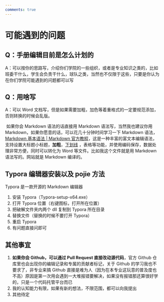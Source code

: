 ```yaml
---
comments: true
---
```


# 可能遇到的问题

## Q：手册编辑目前是怎么计划的

A：可以按你的思路写，介绍你们学院的一些组织，或者是专业知识之类的，比如班委干什么，学生会负责干什么，球队之类，当然也不仅限于这些，只要是你认为在你们学院可能遇到的问题都可以写

## Q：用啥写

A：可以 Word 文档写，但是如果需要加粗，加色等着重格式的一定要规范添加，否则转换的时候会乱版。

​ 如果你会 Markdown 语法的话直接用 Markdown 语法写，当然我也建议你用 Markdown，如果你愿意的话，可以花几十分钟时间学习一下 Markdown 语法，[Markdown 基本语法 | Markdown 官方教程](https://markdown.com.cn/basic-syntax/#/)，这是一种丰富的富文本编辑语法，支持设置大标题小标题，**加粗**，<u>下划线</u> ，表格等功能，并使用编码保存，数据处理非常方便，同时可以转化为 Word 等文件。比如我这个文件就是用 Markdown 语法写的。网站就是 Markdown 编译的。

## Typora 编辑器安装以及 pojie 方法

Typora 是一款开源的 Markdown 编辑器

1. 安装 Typora（Typora-setup-x64.exe）
2. 打开 Typora 位置（右键图标，打开所在位置）
3. 把破解文件夹内两个 dll 复制到 Typora 所在目录
4. 替换文件（替换的时候不要打开 Typora）
5. 重启 Typora
6. 有问题直接问即可

## 其他事宜

1. **如果你会 Github，可以通过 Pull Request 直接改动源代码**，官方 Github 仓库里也会出现你的编辑记录和专属的贡献者标记，关于 Github 的学习我也不要求了，非专业来搞 Github 直接是难为人（因为在本专业这玩意的普及度也不高）原因是第一次用会遇到一大堆报错要解决，如果没有报错那还算很好学的，只是一个代码托管平台而已
1. 我的认知能力有限，如果有新的想法，不限范围，都可以向我提出
1. 其他待定
